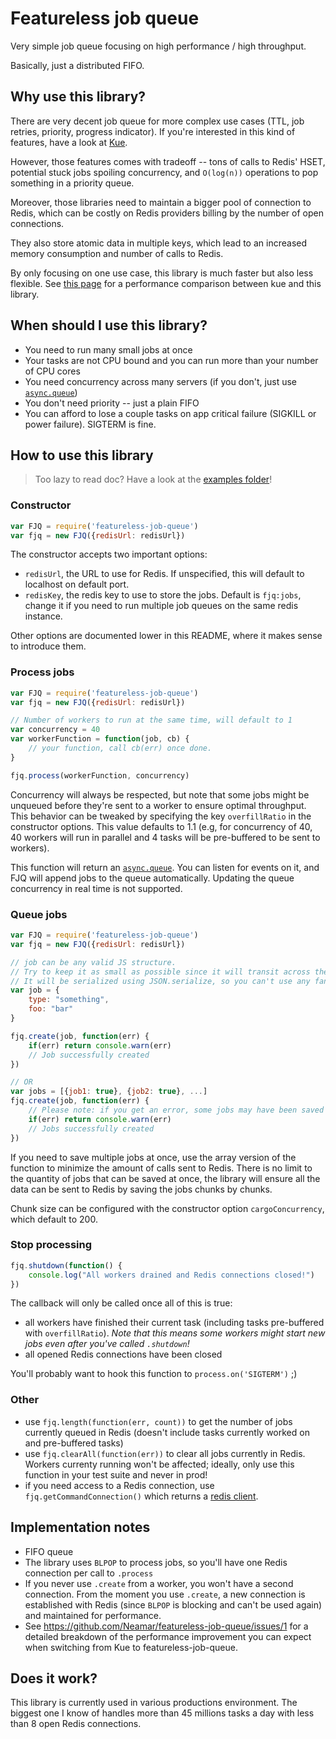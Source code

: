 Featureless job queue
======================

Very simple job queue focusing on high performance / high throughput.

Basically, just a distributed FIFO.

## Why use this library?
There are very decent job queue for more complex use cases (TTL, job retries, priority, progress indicator). If you're interested in this kind of features, have a look at [Kue](https://github.com/Automattic/kue).

However, those features comes with tradeoff -- tons of calls to Redis' HSET, potential stuck jobs spoiling concurrency, and `O(log(n))` operations to pop something in a priority queue.

Moreover, those libraries need to maintain a bigger pool of connection to Redis, which can be costly on Redis providers billing by the number of open connections.

They also store atomic data in multiple keys, which lead to an increased memory consumption and number of calls to Redis.

By only focusing on one use case, this library is much faster but also less flexible. See [this page](https://github.com/Neamar/featureless-job-queue/issues/1) for a performance comparison between kue and this library.

## When should I use this library?

* You need to run many small jobs at once
* Your tasks are not CPU bound and you can run more than your number of CPU cores
* You need concurrency across many servers (if you don't, just use [`async.queue`](https://caolan.github.io/async/docs.html#queue))
* You don't need priority -- just a plain FIFO
* You can afford to lose a couple tasks on app critical failure (SIGKILL or power failure). SIGTERM is fine.

## How to use this library
> Too lazy to read doc? Have a look at the [examples folder](https://github.com/Neamar/featureless-job-queue/tree/master/examples)!

### Constructor
```js
var FJQ = require('featureless-job-queue')
var fjq = new FJQ({redisUrl: redisUrl})
```

The constructor accepts two important options:

* `redisUrl`, the URL to use for Redis. If unspecified, this will default to localhost on default port.
* `redisKey`, the redis key to use to store the jobs. Default is `fjq:jobs`, change it if you need to run multiple job queues on the same redis instance.

Other options are documented lower in this README, where it makes sense to introduce them.

### Process jobs
```js
var FJQ = require('featureless-job-queue')
var fjq = new FJQ({redisUrl: redisUrl})

// Number of workers to run at the same time, will default to 1
var concurrency = 40
var workerFunction = function(job, cb) {
    // your function, call cb(err) once done.    
}

fjq.process(workerFunction, concurrency)
```

Concurrency will always be respected, but note that some jobs might be unqueued before they're sent to a worker to ensure optimal throughput. This behavior can be tweaked by specifying the key `overfillRatio` in the constructor options. This value defaults to 1.1 (e.g, for concurrency of 40, 40 workers will run in parallel and 4 tasks will be pre-buffered to be sent to workers).

This function will return an [`async.queue`](https://caolan.github.io/async/docs.html#queue). You can listen for events on it, and FJQ will append jobs to the queue automatically. Updating the queue concurrency in real time is not supported.

### Queue jobs
```js
var FJQ = require('featureless-job-queue')
var fjq = new FJQ({redisUrl: redisUrl})

// job can be any valid JS structure.
// Try to keep it as small as possible since it will transit across the network and be fully stored in Redis
// It will be serialized using JSON.serialize, so you can't use any fancy items in your job (e.g. functions)
var job = {
    type: "something",
    foo: "bar"
}

fjq.create(job, function(err) {
    if(err) return console.warn(err)
    // Job successfully created
})

// OR
var jobs = [{job1: true}, {job2: true}, ...]
fjq.create(job, function(err) {
    // Please note: if you get an error, some jobs may have been saved and others not :(
    if(err) return console.warn(err)
    // Jobs successfully created
})
```

If you need to save multiple jobs at once, use the array version of the function to minimize the amount of calls sent to Redis. There is no limit to the quantity of jobs that can be saved at once, the library will ensure all the data can be sent to Redis by saving the jobs chunks by chunks.

Chunk size can be configured with the constructor option `cargoConcurrency`, which default to 200.

### Stop processing
```js
fjq.shutdown(function() {
    console.log("All workers drained and Redis connections closed!")
})
```

The callback will only be called once all of this is true:

* all workers have finished their current task (including tasks pre-buffered with `overfillRatio`). *Note that this means some workers might start new jobs even after you've called `.shutdown`!*
* all opened Redis connections have been closed

You'll probably want to hook this function to `process.on('SIGTERM')` ;)

### Other
* use `fjq.length(function(err, count))` to get the number of jobs currently queued in Redis (doesn't include tasks currently worked on and pre-buffered tasks)
* use `fjq.clearAll(function(err))` to clear all jobs currently in Redis. Workers currenty running won't be affected; ideally, only use this function in your test suite and never in prod!
* if you need access to a Redis connection, use `fjq.getCommandConnection()` which returns a [redis client](https://www.npmjs.com/package/redis).

## Implementation notes
* FIFO queue
* The library uses `BLPOP` to process jobs, so you'll have one Redis connection per call to `.process`
* If you never use `.create` from a worker, you won't have a second connection. From the moment you use `.create`, a new connection is established with Redis (since `BLPOP` is blocking and can't be used again) and maintained for performance.
* See https://github.com/Neamar/featureless-job-queue/issues/1 for a detailed breakdown of the performance improvement you can expect when switching from Kue to featureless-job-queue.

## Does it work?
This library is currently used in various productions environment. The biggest one I know of handles more than 45 millions tasks a day with less than 8 open Redis connections.

